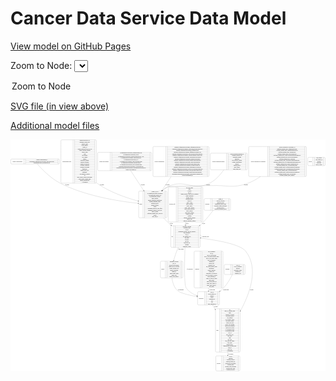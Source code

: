 <link rel='stylesheet' href="assets/style.css">
<link rel='stylesheet' href="https://unpkg.com/leaflet@1.5.1/dist/leaflet.css" integrity="sha512-xwE/Az9zrjBIphAcBb3F6JVqxf46+CDLwfLMHloNu6KEQCAWi6HcDUbeOfBIptF7tcCzusKFjFw2yuvEpDL9wQ==" crossorigin="">
<script type="text/javascript" src="https://code.jquery.com/jquery-3.2.1.min.js"></script>
<script type="text/javascript"  src="https://unpkg.com/leaflet@1.5.1/dist/leaflet.js"></script>
<script type="text/javascript" src="assets/actions.js"></script>

Cancer Data Service Data Model
==============================

[View model on GitHub Pages](https://cbiit.github.io/cds-model)



Zoom to Node: <select id="node_select">
  <option value="">Zoom to Node</option>
</select>
<div id="model"></div>

<p>
<a href="./model-desc/cds-model.svg">SVG file (in view above)</a>
<p>
<a href="./model-desc">Additional model files</a>
<div id='graph' style='display:off;'>
<svg width="4345pt" height="3196pt"
 viewBox="0.00 0.00 4344.50 3196.00" xmlns="http://www.w3.org/2000/svg" xmlns:xlink="http://www.w3.org/1999/xlink">
<g id="graph0" class="graph" transform="scale(1 1) rotate(0) translate(4 3192)">
<title>Perl</title>
<polygon fill="#ffffff" stroke="transparent" points="-4,4 -4,-3192 4340.5,-3192 4340.5,4 -4,4"/>
<!-- NonDICOMPETimages -->
<g id="node1" class="node">
<title>NonDICOMPETimages</title>
<path fill="none" stroke="#000000" d="M12,-2854C12,-2854 661,-2854 661,-2854 667,-2854 673,-2860 673,-2866 673,-2866 673,-2911 673,-2911 673,-2917 667,-2923 661,-2923 661,-2923 12,-2923 12,-2923 6,-2923 0,-2917 0,-2911 0,-2911 0,-2866 0,-2866 0,-2860 6,-2854 12,-2854"/>
<text text-anchor="middle" x="91" y="-2884.8" font-family="Times,serif" font-size="14.00" fill="#000000">NonDICOMPETimages</text>
<polyline fill="none" stroke="#000000" points="182,-2854 182,-2923 "/>
<text text-anchor="middle" x="192.5" y="-2884.8" font-family="Times,serif" font-size="14.00" fill="#000000"> </text>
<polyline fill="none" stroke="#000000" points="203,-2854 203,-2923 "/>
<text text-anchor="middle" x="427.5" y="-2907.8" font-family="Times,serif" font-size="14.00" fill="#000000">NonDICOMPETimages_id</text>
<polyline fill="none" stroke="#000000" points="203,-2900 652,-2900 "/>
<text text-anchor="middle" x="427.5" y="-2884.8" font-family="Times,serif" font-size="14.00" fill="#000000">PETImagingAcquisitionProtocolElement_gantryDetectorTilt</text>
<polyline fill="none" stroke="#000000" points="203,-2877 652,-2877 "/>
<text text-anchor="middle" x="427.5" y="-2861.8" font-family="Times,serif" font-size="14.00" fill="#000000">Radiopharmaceutical_radionuclideCode</text>
<polyline fill="none" stroke="#000000" points="652,-2854 652,-2923 "/>
<text text-anchor="middle" x="662.5" y="-2884.8" font-family="Times,serif" font-size="14.00" fill="#000000"> </text>
</g>
<!-- image -->
<g id="node13" class="node">
<title>image</title>
<path fill="none" stroke="#000000" d="M1776,-2112C1776,-2112 2141,-2112 2141,-2112 2147,-2112 2153,-2118 2153,-2124 2153,-2124 2153,-2468 2153,-2468 2153,-2474 2147,-2480 2141,-2480 2141,-2480 1776,-2480 1776,-2480 1770,-2480 1764,-2474 1764,-2468 1764,-2468 1764,-2124 1764,-2124 1764,-2118 1770,-2112 1776,-2112"/>
<text text-anchor="middle" x="1794" y="-2292.3" font-family="Times,serif" font-size="14.00" fill="#000000">image</text>
<polyline fill="none" stroke="#000000" points="1824,-2112 1824,-2480 "/>
<text text-anchor="middle" x="1834.5" y="-2292.3" font-family="Times,serif" font-size="14.00" fill="#000000"> </text>
<polyline fill="none" stroke="#000000" points="1845,-2112 1845,-2480 "/>
<text text-anchor="middle" x="1988.5" y="-2464.8" font-family="Times,serif" font-size="14.00" fill="#000000">citation_or_DOI</text>
<polyline fill="none" stroke="#000000" points="1845,-2457 2132,-2457 "/>
<text text-anchor="middle" x="1988.5" y="-2441.8" font-family="Times,serif" font-size="14.00" fill="#000000">de_identification_method_description</text>
<polyline fill="none" stroke="#000000" points="1845,-2434 2132,-2434 "/>
<text text-anchor="middle" x="1988.5" y="-2418.8" font-family="Times,serif" font-size="14.00" fill="#000000">de_identification_method_type</text>
<polyline fill="none" stroke="#000000" points="1845,-2411 2132,-2411 "/>
<text text-anchor="middle" x="1988.5" y="-2395.8" font-family="Times,serif" font-size="14.00" fill="#000000">de_identification_software</text>
<polyline fill="none" stroke="#000000" points="1845,-2388 2132,-2388 "/>
<text text-anchor="middle" x="1988.5" y="-2372.8" font-family="Times,serif" font-size="14.00" fill="#000000">image_modality</text>
<polyline fill="none" stroke="#000000" points="1845,-2365 2132,-2365 "/>
<text text-anchor="middle" x="1988.5" y="-2349.8" font-family="Times,serif" font-size="14.00" fill="#000000">imaging_equipment_manufacturer</text>
<polyline fill="none" stroke="#000000" points="1845,-2342 2132,-2342 "/>
<text text-anchor="middle" x="1988.5" y="-2326.8" font-family="Times,serif" font-size="14.00" fill="#000000">imaging_equipment_model</text>
<polyline fill="none" stroke="#000000" points="1845,-2319 2132,-2319 "/>
<text text-anchor="middle" x="1988.5" y="-2303.8" font-family="Times,serif" font-size="14.00" fill="#000000">imaging_protocol</text>
<polyline fill="none" stroke="#000000" points="1845,-2296 2132,-2296 "/>
<text text-anchor="middle" x="1988.5" y="-2280.8" font-family="Times,serif" font-size="14.00" fill="#000000">imaging_software</text>
<polyline fill="none" stroke="#000000" points="1845,-2273 2132,-2273 "/>
<text text-anchor="middle" x="1988.5" y="-2257.8" font-family="Times,serif" font-size="14.00" fill="#000000">license</text>
<polyline fill="none" stroke="#000000" points="1845,-2250 2132,-2250 "/>
<text text-anchor="middle" x="1988.5" y="-2234.8" font-family="Times,serif" font-size="14.00" fill="#000000">longitudinal_temporal_event_offset</text>
<polyline fill="none" stroke="#000000" points="1845,-2227 2132,-2227 "/>
<text text-anchor="middle" x="1988.5" y="-2211.8" font-family="Times,serif" font-size="14.00" fill="#000000">longitudinal_temporal_event_type</text>
<polyline fill="none" stroke="#000000" points="1845,-2204 2132,-2204 "/>
<text text-anchor="middle" x="1988.5" y="-2188.8" font-family="Times,serif" font-size="14.00" fill="#000000">organ_or_tissue</text>
<polyline fill="none" stroke="#000000" points="1845,-2181 2132,-2181 "/>
<text text-anchor="middle" x="1988.5" y="-2165.8" font-family="Times,serif" font-size="14.00" fill="#000000">performed_imaging_study_typeCode</text>
<polyline fill="none" stroke="#000000" points="1845,-2158 2132,-2158 "/>
<text text-anchor="middle" x="1988.5" y="-2142.8" font-family="Times,serif" font-size="14.00" fill="#000000">species</text>
<polyline fill="none" stroke="#000000" points="1845,-2135 2132,-2135 "/>
<text text-anchor="middle" x="1988.5" y="-2119.8" font-family="Times,serif" font-size="14.00" fill="#000000">study_link_id</text>
<polyline fill="none" stroke="#000000" points="2132,-2112 2132,-2480 "/>
<text text-anchor="middle" x="2142.5" y="-2292.3" font-family="Times,serif" font-size="14.00" fill="#000000"> </text>
</g>
<!-- NonDICOMPETimages&#45;&gt;image -->
<g id="edge5" class="edge">
<title>NonDICOMPETimages&#45;&gt;image</title>
<path fill="none" stroke="#000000" d="M365.8104,-2853.6557C420.8724,-2790.5752 546.4476,-2657.6409 681.5,-2589 1032.476,-2410.615 1492.6143,-2339.5078 1753.8564,-2312.1597"/>
<polygon fill="#000000" stroke="#000000" points="1754.2484,-2315.6379 1763.8346,-2311.1263 1753.5273,-2308.6752 1754.2484,-2315.6379"/>
<text text-anchor="middle" x="778" y="-2559.8" font-family="Times,serif" font-size="14.00" fill="#000000">of_image</text>
</g>
<!-- MultiplexMicroscopy -->
<g id="node2" class="node">
<title>MultiplexMicroscopy</title>
<path fill="none" stroke="#000000" d="M703,-2589.5C703,-2589.5 1168,-2589.5 1168,-2589.5 1174,-2589.5 1180,-2595.5 1180,-2601.5 1180,-2601.5 1180,-3175.5 1180,-3175.5 1180,-3181.5 1174,-3187.5 1168,-3187.5 1168,-3187.5 703,-3187.5 703,-3187.5 697,-3187.5 691,-3181.5 691,-3175.5 691,-3175.5 691,-2601.5 691,-2601.5 691,-2595.5 697,-2589.5 703,-2589.5"/>
<text text-anchor="middle" x="775" y="-2884.8" font-family="Times,serif" font-size="14.00" fill="#000000">MultiplexMicroscopy</text>
<polyline fill="none" stroke="#000000" points="859,-2589.5 859,-3187.5 "/>
<text text-anchor="middle" x="869.5" y="-2884.8" font-family="Times,serif" font-size="14.00" fill="#000000"> </text>
<polyline fill="none" stroke="#000000" points="880,-2589.5 880,-3187.5 "/>
<text text-anchor="middle" x="1019.5" y="-3172.3" font-family="Times,serif" font-size="14.00" fill="#000000">MultiplexMicroscopy_id</text>
<polyline fill="none" stroke="#000000" points="880,-3164.5 1159,-3164.5 "/>
<text text-anchor="middle" x="1019.5" y="-3149.3" font-family="Times,serif" font-size="14.00" fill="#000000">acquisition_method_type</text>
<polyline fill="none" stroke="#000000" points="880,-3141.5 1159,-3141.5 "/>
<text text-anchor="middle" x="1019.5" y="-3126.3" font-family="Times,serif" font-size="14.00" fill="#000000">antibody_name</text>
<polyline fill="none" stroke="#000000" points="880,-3118.5 1159,-3118.5 "/>
<text text-anchor="middle" x="1019.5" y="-3103.3" font-family="Times,serif" font-size="14.00" fill="#000000">catalog_number</text>
<polyline fill="none" stroke="#000000" points="880,-3095.5 1159,-3095.5 "/>
<text text-anchor="middle" x="1019.5" y="-3080.3" font-family="Times,serif" font-size="14.00" fill="#000000">channel_id</text>
<polyline fill="none" stroke="#000000" points="880,-3072.5 1159,-3072.5 "/>
<text text-anchor="middle" x="1019.5" y="-3057.3" font-family="Times,serif" font-size="14.00" fill="#000000">channel_metadata_file_url_in_cds</text>
<polyline fill="none" stroke="#000000" points="880,-3049.5 1159,-3049.5 "/>
<text text-anchor="middle" x="1019.5" y="-3034.3" font-family="Times,serif" font-size="14.00" fill="#000000">channel_metadata_filename</text>
<polyline fill="none" stroke="#000000" points="880,-3026.5 1159,-3026.5 "/>
<text text-anchor="middle" x="1019.5" y="-3011.3" font-family="Times,serif" font-size="14.00" fill="#000000">channel_name</text>
<polyline fill="none" stroke="#000000" points="880,-3003.5 1159,-3003.5 "/>
<text text-anchor="middle" x="1019.5" y="-2988.3" font-family="Times,serif" font-size="14.00" fill="#000000">clone</text>
<polyline fill="none" stroke="#000000" points="880,-2980.5 1159,-2980.5 "/>
<text text-anchor="middle" x="1019.5" y="-2965.3" font-family="Times,serif" font-size="14.00" fill="#000000">concentration</text>
<polyline fill="none" stroke="#000000" points="880,-2957.5 1159,-2957.5 "/>
<text text-anchor="middle" x="1019.5" y="-2942.3" font-family="Times,serif" font-size="14.00" fill="#000000">cycle_number</text>
<polyline fill="none" stroke="#000000" points="880,-2934.5 1159,-2934.5 "/>
<text text-anchor="middle" x="1019.5" y="-2919.3" font-family="Times,serif" font-size="14.00" fill="#000000">dilution</text>
<polyline fill="none" stroke="#000000" points="880,-2911.5 1159,-2911.5 "/>
<text text-anchor="middle" x="1019.5" y="-2896.3" font-family="Times,serif" font-size="14.00" fill="#000000">embedding_medium</text>
<polyline fill="none" stroke="#000000" points="880,-2888.5 1159,-2888.5 "/>
<text text-anchor="middle" x="1019.5" y="-2873.3" font-family="Times,serif" font-size="14.00" fill="#000000">emission_bandwidth</text>
<polyline fill="none" stroke="#000000" points="880,-2865.5 1159,-2865.5 "/>
<text text-anchor="middle" x="1019.5" y="-2850.3" font-family="Times,serif" font-size="14.00" fill="#000000">emission_wavelength</text>
<polyline fill="none" stroke="#000000" points="880,-2842.5 1159,-2842.5 "/>
<text text-anchor="middle" x="1019.5" y="-2827.3" font-family="Times,serif" font-size="14.00" fill="#000000">excitation_bandwidth</text>
<polyline fill="none" stroke="#000000" points="880,-2819.5 1159,-2819.5 "/>
<text text-anchor="middle" x="1019.5" y="-2804.3" font-family="Times,serif" font-size="14.00" fill="#000000">excitation_wavelength</text>
<polyline fill="none" stroke="#000000" points="880,-2796.5 1159,-2796.5 "/>
<text text-anchor="middle" x="1019.5" y="-2781.3" font-family="Times,serif" font-size="14.00" fill="#000000">fluorophore</text>
<polyline fill="none" stroke="#000000" points="880,-2773.5 1159,-2773.5 "/>
<text text-anchor="middle" x="1019.5" y="-2758.3" font-family="Times,serif" font-size="14.00" fill="#000000">imaging_assay_type</text>
<polyline fill="none" stroke="#000000" points="880,-2750.5 1159,-2750.5 "/>
<text text-anchor="middle" x="1019.5" y="-2735.3" font-family="Times,serif" font-size="14.00" fill="#000000">immersion</text>
<polyline fill="none" stroke="#000000" points="880,-2727.5 1159,-2727.5 "/>
<text text-anchor="middle" x="1019.5" y="-2712.3" font-family="Times,serif" font-size="14.00" fill="#000000">lens_numerical_aperture</text>
<polyline fill="none" stroke="#000000" points="880,-2704.5 1159,-2704.5 "/>
<text text-anchor="middle" x="1019.5" y="-2689.3" font-family="Times,serif" font-size="14.00" fill="#000000">lot</text>
<polyline fill="none" stroke="#000000" points="880,-2681.5 1159,-2681.5 "/>
<text text-anchor="middle" x="1019.5" y="-2666.3" font-family="Times,serif" font-size="14.00" fill="#000000">metal_isotope_element_abbreviation</text>
<polyline fill="none" stroke="#000000" points="880,-2658.5 1159,-2658.5 "/>
<text text-anchor="middle" x="1019.5" y="-2643.3" font-family="Times,serif" font-size="14.00" fill="#000000">metal_isotope_element_mass</text>
<polyline fill="none" stroke="#000000" points="880,-2635.5 1159,-2635.5 "/>
<text text-anchor="middle" x="1019.5" y="-2620.3" font-family="Times,serif" font-size="14.00" fill="#000000">nominal_magnification</text>
<polyline fill="none" stroke="#000000" points="880,-2612.5 1159,-2612.5 "/>
<text text-anchor="middle" x="1019.5" y="-2597.3" font-family="Times,serif" font-size="14.00" fill="#000000">+ 19 properties</text>
<polyline fill="none" stroke="#000000" points="1159,-2589.5 1159,-3187.5 "/>
<text text-anchor="middle" x="1169.5" y="-2884.8" font-family="Times,serif" font-size="14.00" fill="#000000"> </text>
</g>
<!-- MultiplexMicroscopy&#45;&gt;image -->
<g id="edge3" class="edge">
<title>MultiplexMicroscopy&#45;&gt;image</title>
<path fill="none" stroke="#000000" d="M1180.2061,-2595.013C1182.9584,-2592.9727 1185.7232,-2590.9677 1188.5,-2589 1360.8492,-2466.8714 1590.6013,-2388.1416 1754.1688,-2343.3824"/>
<polygon fill="#000000" stroke="#000000" points="1755.1317,-2346.7478 1763.864,-2340.748 1753.2961,-2339.9927 1755.1317,-2346.7478"/>
<text text-anchor="middle" x="1258" y="-2559.8" font-family="Times,serif" font-size="14.00" fill="#000000">of_image</text>
</g>
<!-- genomic_info -->
<g id="node3" class="node">
<title>genomic_info</title>
<path fill="none" stroke="#000000" d="M2183,-2054.5C2183,-2054.5 2636,-2054.5 2636,-2054.5 2642,-2054.5 2648,-2060.5 2648,-2066.5 2648,-2066.5 2648,-2525.5 2648,-2525.5 2648,-2531.5 2642,-2537.5 2636,-2537.5 2636,-2537.5 2183,-2537.5 2183,-2537.5 2177,-2537.5 2171,-2531.5 2171,-2525.5 2171,-2525.5 2171,-2066.5 2171,-2066.5 2171,-2060.5 2177,-2054.5 2183,-2054.5"/>
<text text-anchor="middle" x="2227" y="-2292.3" font-family="Times,serif" font-size="14.00" fill="#000000">genomic_info</text>
<polyline fill="none" stroke="#000000" points="2283,-2054.5 2283,-2537.5 "/>
<text text-anchor="middle" x="2293.5" y="-2292.3" font-family="Times,serif" font-size="14.00" fill="#000000"> </text>
<polyline fill="none" stroke="#000000" points="2304,-2054.5 2304,-2537.5 "/>
<text text-anchor="middle" x="2465.5" y="-2522.3" font-family="Times,serif" font-size="14.00" fill="#000000">avg_read_length</text>
<polyline fill="none" stroke="#000000" points="2304,-2514.5 2627,-2514.5 "/>
<text text-anchor="middle" x="2465.5" y="-2499.3" font-family="Times,serif" font-size="14.00" fill="#000000">bases</text>
<polyline fill="none" stroke="#000000" points="2304,-2491.5 2627,-2491.5 "/>
<text text-anchor="middle" x="2465.5" y="-2476.3" font-family="Times,serif" font-size="14.00" fill="#000000">coverage</text>
<polyline fill="none" stroke="#000000" points="2304,-2468.5 2627,-2468.5 "/>
<text text-anchor="middle" x="2465.5" y="-2453.3" font-family="Times,serif" font-size="14.00" fill="#000000">crdc_id</text>
<polyline fill="none" stroke="#000000" points="2304,-2445.5 2627,-2445.5 "/>
<text text-anchor="middle" x="2465.5" y="-2430.3" font-family="Times,serif" font-size="14.00" fill="#000000">custom_assembly_fasta_file_for_alignment</text>
<polyline fill="none" stroke="#000000" points="2304,-2422.5 2627,-2422.5 "/>
<text text-anchor="middle" x="2465.5" y="-2407.3" font-family="Times,serif" font-size="14.00" fill="#000000">design_description</text>
<polyline fill="none" stroke="#000000" points="2304,-2399.5 2627,-2399.5 "/>
<text text-anchor="middle" x="2465.5" y="-2384.3" font-family="Times,serif" font-size="14.00" fill="#000000">genomic_info_id</text>
<polyline fill="none" stroke="#000000" points="2304,-2376.5 2627,-2376.5 "/>
<text text-anchor="middle" x="2465.5" y="-2361.3" font-family="Times,serif" font-size="14.00" fill="#000000">instrument_model</text>
<polyline fill="none" stroke="#000000" points="2304,-2353.5 2627,-2353.5 "/>
<text text-anchor="middle" x="2465.5" y="-2338.3" font-family="Times,serif" font-size="14.00" fill="#000000">library_id</text>
<polyline fill="none" stroke="#000000" points="2304,-2330.5 2627,-2330.5 "/>
<text text-anchor="middle" x="2465.5" y="-2315.3" font-family="Times,serif" font-size="14.00" fill="#000000">library_layout</text>
<polyline fill="none" stroke="#000000" points="2304,-2307.5 2627,-2307.5 "/>
<text text-anchor="middle" x="2465.5" y="-2292.3" font-family="Times,serif" font-size="14.00" fill="#000000">library_selection</text>
<polyline fill="none" stroke="#000000" points="2304,-2284.5 2627,-2284.5 "/>
<text text-anchor="middle" x="2465.5" y="-2269.3" font-family="Times,serif" font-size="14.00" fill="#000000">library_source</text>
<polyline fill="none" stroke="#000000" points="2304,-2261.5 2627,-2261.5 "/>
<text text-anchor="middle" x="2465.5" y="-2246.3" font-family="Times,serif" font-size="14.00" fill="#000000">library_source_material</text>
<polyline fill="none" stroke="#000000" points="2304,-2238.5 2627,-2238.5 "/>
<text text-anchor="middle" x="2465.5" y="-2223.3" font-family="Times,serif" font-size="14.00" fill="#000000">library_source_molecule</text>
<polyline fill="none" stroke="#000000" points="2304,-2215.5 2627,-2215.5 "/>
<text text-anchor="middle" x="2465.5" y="-2200.3" font-family="Times,serif" font-size="14.00" fill="#000000">library_strategy</text>
<polyline fill="none" stroke="#000000" points="2304,-2192.5 2627,-2192.5 "/>
<text text-anchor="middle" x="2465.5" y="-2177.3" font-family="Times,serif" font-size="14.00" fill="#000000">methylation_platform</text>
<polyline fill="none" stroke="#000000" points="2304,-2169.5 2627,-2169.5 "/>
<text text-anchor="middle" x="2465.5" y="-2154.3" font-family="Times,serif" font-size="14.00" fill="#000000">number_of_reads</text>
<polyline fill="none" stroke="#000000" points="2304,-2146.5 2627,-2146.5 "/>
<text text-anchor="middle" x="2465.5" y="-2131.3" font-family="Times,serif" font-size="14.00" fill="#000000">platform</text>
<polyline fill="none" stroke="#000000" points="2304,-2123.5 2627,-2123.5 "/>
<text text-anchor="middle" x="2465.5" y="-2108.3" font-family="Times,serif" font-size="14.00" fill="#000000">reference_genome_assembly</text>
<polyline fill="none" stroke="#000000" points="2304,-2100.5 2627,-2100.5 "/>
<text text-anchor="middle" x="2465.5" y="-2085.3" font-family="Times,serif" font-size="14.00" fill="#000000">reporter_label</text>
<polyline fill="none" stroke="#000000" points="2304,-2077.5 2627,-2077.5 "/>
<text text-anchor="middle" x="2465.5" y="-2062.3" font-family="Times,serif" font-size="14.00" fill="#000000">sequence_alignment_software</text>
<polyline fill="none" stroke="#000000" points="2627,-2054.5 2627,-2537.5 "/>
<text text-anchor="middle" x="2637.5" y="-2292.3" font-family="Times,serif" font-size="14.00" fill="#000000"> </text>
</g>
<!-- file -->
<g id="node5" class="node">
<title>file</title>
<path fill="none" stroke="#000000" d="M2219.5,-1703.5C2219.5,-1703.5 2599.5,-1703.5 2599.5,-1703.5 2605.5,-1703.5 2611.5,-1709.5 2611.5,-1715.5 2611.5,-1715.5 2611.5,-1990.5 2611.5,-1990.5 2611.5,-1996.5 2605.5,-2002.5 2599.5,-2002.5 2599.5,-2002.5 2219.5,-2002.5 2219.5,-2002.5 2213.5,-2002.5 2207.5,-1996.5 2207.5,-1990.5 2207.5,-1990.5 2207.5,-1715.5 2207.5,-1715.5 2207.5,-1709.5 2213.5,-1703.5 2219.5,-1703.5"/>
<text text-anchor="middle" x="2227" y="-1849.3" font-family="Times,serif" font-size="14.00" fill="#000000">file</text>
<polyline fill="none" stroke="#000000" points="2246.5,-1703.5 2246.5,-2002.5 "/>
<text text-anchor="middle" x="2257" y="-1849.3" font-family="Times,serif" font-size="14.00" fill="#000000"> </text>
<polyline fill="none" stroke="#000000" points="2267.5,-1703.5 2267.5,-2002.5 "/>
<text text-anchor="middle" x="2429" y="-1987.3" font-family="Times,serif" font-size="14.00" fill="#000000">checksum_algorithm</text>
<polyline fill="none" stroke="#000000" points="2267.5,-1979.5 2590.5,-1979.5 "/>
<text text-anchor="middle" x="2429" y="-1964.3" font-family="Times,serif" font-size="14.00" fill="#000000">checksum_value</text>
<polyline fill="none" stroke="#000000" points="2267.5,-1956.5 2590.5,-1956.5 "/>
<text text-anchor="middle" x="2429" y="-1941.3" font-family="Times,serif" font-size="14.00" fill="#000000">crdc_id</text>
<polyline fill="none" stroke="#000000" points="2267.5,-1933.5 2590.5,-1933.5 "/>
<text text-anchor="middle" x="2429" y="-1918.3" font-family="Times,serif" font-size="14.00" fill="#000000">experimental_strategy_and_data_subtypes</text>
<polyline fill="none" stroke="#000000" points="2267.5,-1910.5 2590.5,-1910.5 "/>
<text text-anchor="middle" x="2429" y="-1895.3" font-family="Times,serif" font-size="14.00" fill="#000000">file_description</text>
<polyline fill="none" stroke="#000000" points="2267.5,-1887.5 2590.5,-1887.5 "/>
<text text-anchor="middle" x="2429" y="-1872.3" font-family="Times,serif" font-size="14.00" fill="#000000">file_id</text>
<polyline fill="none" stroke="#000000" points="2267.5,-1864.5 2590.5,-1864.5 "/>
<text text-anchor="middle" x="2429" y="-1849.3" font-family="Times,serif" font-size="14.00" fill="#000000">file_mapping_level</text>
<polyline fill="none" stroke="#000000" points="2267.5,-1841.5 2590.5,-1841.5 "/>
<text text-anchor="middle" x="2429" y="-1826.3" font-family="Times,serif" font-size="14.00" fill="#000000">file_name</text>
<polyline fill="none" stroke="#000000" points="2267.5,-1818.5 2590.5,-1818.5 "/>
<text text-anchor="middle" x="2429" y="-1803.3" font-family="Times,serif" font-size="14.00" fill="#000000">file_size</text>
<polyline fill="none" stroke="#000000" points="2267.5,-1795.5 2590.5,-1795.5 "/>
<text text-anchor="middle" x="2429" y="-1780.3" font-family="Times,serif" font-size="14.00" fill="#000000">file_type</text>
<polyline fill="none" stroke="#000000" points="2267.5,-1772.5 2590.5,-1772.5 "/>
<text text-anchor="middle" x="2429" y="-1757.3" font-family="Times,serif" font-size="14.00" fill="#000000">file_url_in_cds</text>
<polyline fill="none" stroke="#000000" points="2267.5,-1749.5 2590.5,-1749.5 "/>
<text text-anchor="middle" x="2429" y="-1734.3" font-family="Times,serif" font-size="14.00" fill="#000000">md5sum</text>
<polyline fill="none" stroke="#000000" points="2267.5,-1726.5 2590.5,-1726.5 "/>
<text text-anchor="middle" x="2429" y="-1711.3" font-family="Times,serif" font-size="14.00" fill="#000000">submission_version</text>
<polyline fill="none" stroke="#000000" points="2590.5,-1703.5 2590.5,-2002.5 "/>
<text text-anchor="middle" x="2601" y="-1849.3" font-family="Times,serif" font-size="14.00" fill="#000000"> </text>
</g>
<!-- genomic_info&#45;&gt;file -->
<g id="edge10" class="edge">
<title>genomic_info&#45;&gt;file</title>
<path fill="none" stroke="#000000" d="M2409.5,-2054.4079C2409.5,-2040.3712 2409.5,-2026.4431 2409.5,-2012.8514"/>
<polygon fill="#000000" stroke="#000000" points="2413.0001,-2012.5272 2409.5,-2002.5272 2406.0001,-2012.5272 2413.0001,-2012.5272"/>
<text text-anchor="middle" x="2431.5" y="-2024.8" font-family="Times,serif" font-size="14.00" fill="#000000">of_file</text>
</g>
<!-- diagnosis -->
<g id="node4" class="node">
<title>diagnosis</title>
<path fill="none" stroke="#000000" d="M2540.5,-1145.5C2540.5,-1145.5 2914.5,-1145.5 2914.5,-1145.5 2920.5,-1145.5 2926.5,-1151.5 2926.5,-1157.5 2926.5,-1157.5 2926.5,-1639.5 2926.5,-1639.5 2926.5,-1645.5 2920.5,-1651.5 2914.5,-1651.5 2914.5,-1651.5 2540.5,-1651.5 2540.5,-1651.5 2534.5,-1651.5 2528.5,-1645.5 2528.5,-1639.5 2528.5,-1639.5 2528.5,-1157.5 2528.5,-1157.5 2528.5,-1151.5 2534.5,-1145.5 2540.5,-1145.5"/>
<text text-anchor="middle" x="2570.5" y="-1394.8" font-family="Times,serif" font-size="14.00" fill="#000000">diagnosis</text>
<polyline fill="none" stroke="#000000" points="2612.5,-1145.5 2612.5,-1651.5 "/>
<text text-anchor="middle" x="2623" y="-1394.8" font-family="Times,serif" font-size="14.00" fill="#000000"> </text>
<polyline fill="none" stroke="#000000" points="2633.5,-1145.5 2633.5,-1651.5 "/>
<text text-anchor="middle" x="2769.5" y="-1636.3" font-family="Times,serif" font-size="14.00" fill="#000000">age_at_diagnosis</text>
<polyline fill="none" stroke="#000000" points="2633.5,-1628.5 2905.5,-1628.5 "/>
<text text-anchor="middle" x="2769.5" y="-1613.3" font-family="Times,serif" font-size="14.00" fill="#000000">crdc_id</text>
<polyline fill="none" stroke="#000000" points="2633.5,-1605.5 2905.5,-1605.5 "/>
<text text-anchor="middle" x="2769.5" y="-1590.3" font-family="Times,serif" font-size="14.00" fill="#000000">days_to_last_followup</text>
<polyline fill="none" stroke="#000000" points="2633.5,-1582.5 2905.5,-1582.5 "/>
<text text-anchor="middle" x="2769.5" y="-1567.3" font-family="Times,serif" font-size="14.00" fill="#000000">days_to_last_known_disease_status</text>
<polyline fill="none" stroke="#000000" points="2633.5,-1559.5 2905.5,-1559.5 "/>
<text text-anchor="middle" x="2769.5" y="-1544.3" font-family="Times,serif" font-size="14.00" fill="#000000">days_to_last_known_status</text>
<polyline fill="none" stroke="#000000" points="2633.5,-1536.5 2905.5,-1536.5 "/>
<text text-anchor="middle" x="2769.5" y="-1521.3" font-family="Times,serif" font-size="14.00" fill="#000000">days_to_recurrence</text>
<polyline fill="none" stroke="#000000" points="2633.5,-1513.5 2905.5,-1513.5 "/>
<text text-anchor="middle" x="2769.5" y="-1498.3" font-family="Times,serif" font-size="14.00" fill="#000000">diagnosis_id</text>
<polyline fill="none" stroke="#000000" points="2633.5,-1490.5 2905.5,-1490.5 "/>
<text text-anchor="middle" x="2769.5" y="-1475.3" font-family="Times,serif" font-size="14.00" fill="#000000">disease_type</text>
<polyline fill="none" stroke="#000000" points="2633.5,-1467.5 2905.5,-1467.5 "/>
<text text-anchor="middle" x="2769.5" y="-1452.3" font-family="Times,serif" font-size="14.00" fill="#000000">incidence_type</text>
<polyline fill="none" stroke="#000000" points="2633.5,-1444.5 2905.5,-1444.5 "/>
<text text-anchor="middle" x="2769.5" y="-1429.3" font-family="Times,serif" font-size="14.00" fill="#000000">last_known_disease_status</text>
<polyline fill="none" stroke="#000000" points="2633.5,-1421.5 2905.5,-1421.5 "/>
<text text-anchor="middle" x="2769.5" y="-1406.3" font-family="Times,serif" font-size="14.00" fill="#000000">morphology</text>
<polyline fill="none" stroke="#000000" points="2633.5,-1398.5 2905.5,-1398.5 "/>
<text text-anchor="middle" x="2769.5" y="-1383.3" font-family="Times,serif" font-size="14.00" fill="#000000">primary_diagnosis</text>
<polyline fill="none" stroke="#000000" points="2633.5,-1375.5 2905.5,-1375.5 "/>
<text text-anchor="middle" x="2769.5" y="-1360.3" font-family="Times,serif" font-size="14.00" fill="#000000">primary_site</text>
<polyline fill="none" stroke="#000000" points="2633.5,-1352.5 2905.5,-1352.5 "/>
<text text-anchor="middle" x="2769.5" y="-1337.3" font-family="Times,serif" font-size="14.00" fill="#000000">progression_or_recurrence</text>
<polyline fill="none" stroke="#000000" points="2633.5,-1329.5 2905.5,-1329.5 "/>
<text text-anchor="middle" x="2769.5" y="-1314.3" font-family="Times,serif" font-size="14.00" fill="#000000">site_of_resection_or_biopsy</text>
<polyline fill="none" stroke="#000000" points="2633.5,-1306.5 2905.5,-1306.5 "/>
<text text-anchor="middle" x="2769.5" y="-1291.3" font-family="Times,serif" font-size="14.00" fill="#000000">study_diagnosis_id</text>
<polyline fill="none" stroke="#000000" points="2633.5,-1283.5 2905.5,-1283.5 "/>
<text text-anchor="middle" x="2769.5" y="-1268.3" font-family="Times,serif" font-size="14.00" fill="#000000">tissue_or_organ_of_origin</text>
<polyline fill="none" stroke="#000000" points="2633.5,-1260.5 2905.5,-1260.5 "/>
<text text-anchor="middle" x="2769.5" y="-1245.3" font-family="Times,serif" font-size="14.00" fill="#000000">tumor_grade</text>
<polyline fill="none" stroke="#000000" points="2633.5,-1237.5 2905.5,-1237.5 "/>
<text text-anchor="middle" x="2769.5" y="-1222.3" font-family="Times,serif" font-size="14.00" fill="#000000">tumor_stage_clinical_m</text>
<polyline fill="none" stroke="#000000" points="2633.5,-1214.5 2905.5,-1214.5 "/>
<text text-anchor="middle" x="2769.5" y="-1199.3" font-family="Times,serif" font-size="14.00" fill="#000000">tumor_stage_clinical_n</text>
<polyline fill="none" stroke="#000000" points="2633.5,-1191.5 2905.5,-1191.5 "/>
<text text-anchor="middle" x="2769.5" y="-1176.3" font-family="Times,serif" font-size="14.00" fill="#000000">tumor_stage_clinical_t</text>
<polyline fill="none" stroke="#000000" points="2633.5,-1168.5 2905.5,-1168.5 "/>
<text text-anchor="middle" x="2769.5" y="-1153.3" font-family="Times,serif" font-size="14.00" fill="#000000">vital_status</text>
<polyline fill="none" stroke="#000000" points="2905.5,-1145.5 2905.5,-1651.5 "/>
<text text-anchor="middle" x="2916" y="-1394.8" font-family="Times,serif" font-size="14.00" fill="#000000"> </text>
</g>
<!-- participant -->
<g id="node7" class="node">
<title>participant</title>
<path fill="none" stroke="#000000" d="M2588.5,-909.5C2588.5,-909.5 2866.5,-909.5 2866.5,-909.5 2872.5,-909.5 2878.5,-915.5 2878.5,-921.5 2878.5,-921.5 2878.5,-1081.5 2878.5,-1081.5 2878.5,-1087.5 2872.5,-1093.5 2866.5,-1093.5 2866.5,-1093.5 2588.5,-1093.5 2588.5,-1093.5 2582.5,-1093.5 2576.5,-1087.5 2576.5,-1081.5 2576.5,-1081.5 2576.5,-921.5 2576.5,-921.5 2576.5,-915.5 2582.5,-909.5 2588.5,-909.5"/>
<text text-anchor="middle" x="2624.5" y="-997.8" font-family="Times,serif" font-size="14.00" fill="#000000">participant</text>
<polyline fill="none" stroke="#000000" points="2672.5,-909.5 2672.5,-1093.5 "/>
<text text-anchor="middle" x="2683" y="-997.8" font-family="Times,serif" font-size="14.00" fill="#000000"> </text>
<polyline fill="none" stroke="#000000" points="2693.5,-909.5 2693.5,-1093.5 "/>
<text text-anchor="middle" x="2775.5" y="-1078.3" font-family="Times,serif" font-size="14.00" fill="#000000">crdc_id</text>
<polyline fill="none" stroke="#000000" points="2693.5,-1070.5 2857.5,-1070.5 "/>
<text text-anchor="middle" x="2775.5" y="-1055.3" font-family="Times,serif" font-size="14.00" fill="#000000">dbGaP_subject_id</text>
<polyline fill="none" stroke="#000000" points="2693.5,-1047.5 2857.5,-1047.5 "/>
<text text-anchor="middle" x="2775.5" y="-1032.3" font-family="Times,serif" font-size="14.00" fill="#000000">ethnicity</text>
<polyline fill="none" stroke="#000000" points="2693.5,-1024.5 2857.5,-1024.5 "/>
<text text-anchor="middle" x="2775.5" y="-1009.3" font-family="Times,serif" font-size="14.00" fill="#000000">gender</text>
<polyline fill="none" stroke="#000000" points="2693.5,-1001.5 2857.5,-1001.5 "/>
<text text-anchor="middle" x="2775.5" y="-986.3" font-family="Times,serif" font-size="14.00" fill="#000000">participant_id</text>
<polyline fill="none" stroke="#000000" points="2693.5,-978.5 2857.5,-978.5 "/>
<text text-anchor="middle" x="2775.5" y="-963.3" font-family="Times,serif" font-size="14.00" fill="#000000">race</text>
<polyline fill="none" stroke="#000000" points="2693.5,-955.5 2857.5,-955.5 "/>
<text text-anchor="middle" x="2775.5" y="-940.3" font-family="Times,serif" font-size="14.00" fill="#000000">sex</text>
<polyline fill="none" stroke="#000000" points="2693.5,-932.5 2857.5,-932.5 "/>
<text text-anchor="middle" x="2775.5" y="-917.3" font-family="Times,serif" font-size="14.00" fill="#000000">study_participant_id</text>
<polyline fill="none" stroke="#000000" points="2857.5,-909.5 2857.5,-1093.5 "/>
<text text-anchor="middle" x="2868" y="-997.8" font-family="Times,serif" font-size="14.00" fill="#000000"> </text>
</g>
<!-- diagnosis&#45;&gt;participant -->
<g id="edge15" class="edge">
<title>diagnosis&#45;&gt;participant</title>
<path fill="none" stroke="#000000" d="M2727.5,-1145.3874C2727.5,-1131.0731 2727.5,-1117.1697 2727.5,-1104.0079"/>
<polygon fill="#000000" stroke="#000000" points="2731.0001,-1103.6176 2727.5,-1093.6177 2724.0001,-1103.6177 2731.0001,-1103.6176"/>
<text text-anchor="middle" x="2778" y="-1115.8" font-family="Times,serif" font-size="14.00" fill="#000000">of_participant</text>
</g>
<!-- file&#45;&gt;file -->
<g id="edge8" class="edge">
<title>file&#45;&gt;file</title>
<path fill="none" stroke="#000000" d="M2611.6809,-1874.8677C2622.8527,-1869.55 2629.5,-1862.2607 2629.5,-1853 2629.5,-1846.4885 2626.2137,-1840.9518 2620.3789,-1836.3897"/>
<polygon fill="#000000" stroke="#000000" points="2622.0495,-1833.3098 2611.6809,-1831.1323 2618.4285,-1839.3005 2622.0495,-1833.3098"/>
<text text-anchor="middle" x="2687" y="-1849.3" font-family="Times,serif" font-size="14.00" fill="#000000">associated_with</text>
</g>
<!-- file&#45;&gt;participant -->
<g id="edge16" class="edge">
<title>file&#45;&gt;participant</title>
<path fill="none" stroke="#000000" d="M2403.0235,-1703.3331C2395.9087,-1509.3756 2389.0512,-1190.5052 2418.5,-1145 2452.2135,-1092.9048 2510.1883,-1059.408 2566.8779,-1038.015"/>
<polygon fill="#000000" stroke="#000000" points="2568.1428,-1041.2791 2576.3293,-1034.5535 2565.7355,-1034.7061 2568.1428,-1041.2791"/>
<text text-anchor="middle" x="2469" y="-1394.8" font-family="Times,serif" font-size="14.00" fill="#000000">of_participant</text>
</g>
<!-- sample -->
<g id="node12" class="node">
<title>sample</title>
<path fill="none" stroke="#000000" d="M2075.5,-1283.5C2075.5,-1283.5 2361.5,-1283.5 2361.5,-1283.5 2367.5,-1283.5 2373.5,-1289.5 2373.5,-1295.5 2373.5,-1295.5 2373.5,-1501.5 2373.5,-1501.5 2373.5,-1507.5 2367.5,-1513.5 2361.5,-1513.5 2361.5,-1513.5 2075.5,-1513.5 2075.5,-1513.5 2069.5,-1513.5 2063.5,-1507.5 2063.5,-1501.5 2063.5,-1501.5 2063.5,-1295.5 2063.5,-1295.5 2063.5,-1289.5 2069.5,-1283.5 2075.5,-1283.5"/>
<text text-anchor="middle" x="2097.5" y="-1394.8" font-family="Times,serif" font-size="14.00" fill="#000000">sample</text>
<polyline fill="none" stroke="#000000" points="2131.5,-1283.5 2131.5,-1513.5 "/>
<text text-anchor="middle" x="2142" y="-1394.8" font-family="Times,serif" font-size="14.00" fill="#000000"> </text>
<polyline fill="none" stroke="#000000" points="2152.5,-1283.5 2152.5,-1513.5 "/>
<text text-anchor="middle" x="2252.5" y="-1498.3" font-family="Times,serif" font-size="14.00" fill="#000000">biosample_accession</text>
<polyline fill="none" stroke="#000000" points="2152.5,-1490.5 2352.5,-1490.5 "/>
<text text-anchor="middle" x="2252.5" y="-1475.3" font-family="Times,serif" font-size="14.00" fill="#000000">crdc_id</text>
<polyline fill="none" stroke="#000000" points="2152.5,-1467.5 2352.5,-1467.5 "/>
<text text-anchor="middle" x="2252.5" y="-1452.3" font-family="Times,serif" font-size="14.00" fill="#000000">derived_from_specimen</text>
<polyline fill="none" stroke="#000000" points="2152.5,-1444.5 2352.5,-1444.5 "/>
<text text-anchor="middle" x="2252.5" y="-1429.3" font-family="Times,serif" font-size="14.00" fill="#000000">sample_age_at_collection</text>
<polyline fill="none" stroke="#000000" points="2152.5,-1421.5 2352.5,-1421.5 "/>
<text text-anchor="middle" x="2252.5" y="-1406.3" font-family="Times,serif" font-size="14.00" fill="#000000">sample_anatomic_site</text>
<polyline fill="none" stroke="#000000" points="2152.5,-1398.5 2352.5,-1398.5 "/>
<text text-anchor="middle" x="2252.5" y="-1383.3" font-family="Times,serif" font-size="14.00" fill="#000000">sample_description</text>
<polyline fill="none" stroke="#000000" points="2152.5,-1375.5 2352.5,-1375.5 "/>
<text text-anchor="middle" x="2252.5" y="-1360.3" font-family="Times,serif" font-size="14.00" fill="#000000">sample_id</text>
<polyline fill="none" stroke="#000000" points="2152.5,-1352.5 2352.5,-1352.5 "/>
<text text-anchor="middle" x="2252.5" y="-1337.3" font-family="Times,serif" font-size="14.00" fill="#000000">sample_tumor_status</text>
<polyline fill="none" stroke="#000000" points="2152.5,-1329.5 2352.5,-1329.5 "/>
<text text-anchor="middle" x="2252.5" y="-1314.3" font-family="Times,serif" font-size="14.00" fill="#000000">sample_type</text>
<polyline fill="none" stroke="#000000" points="2152.5,-1306.5 2352.5,-1306.5 "/>
<text text-anchor="middle" x="2252.5" y="-1291.3" font-family="Times,serif" font-size="14.00" fill="#000000">sample_type_category</text>
<polyline fill="none" stroke="#000000" points="2352.5,-1283.5 2352.5,-1513.5 "/>
<text text-anchor="middle" x="2363" y="-1394.8" font-family="Times,serif" font-size="14.00" fill="#000000"> </text>
</g>
<!-- file&#45;&gt;sample -->
<g id="edge1" class="edge">
<title>file&#45;&gt;sample</title>
<path fill="none" stroke="#000000" d="M2311.4048,-1703.4965C2308.271,-1697.3194 2305.2874,-1691.14 2302.5,-1685 2279.301,-1633.8984 2260.6998,-1574.7744 2246.9571,-1523.5547"/>
<polygon fill="#000000" stroke="#000000" points="2250.3049,-1522.5244 2244.3606,-1513.7543 2243.5384,-1524.3172 2250.3049,-1522.5244"/>
<text text-anchor="middle" x="2349" y="-1673.8" font-family="Times,serif" font-size="14.00" fill="#000000">from_sample</text>
</g>
<!-- study -->
<g id="node15" class="node">
<title>study</title>
<path fill="none" stroke="#000000" d="M2835.5,-259.5C2835.5,-259.5 3151.5,-259.5 3151.5,-259.5 3157.5,-259.5 3163.5,-265.5 3163.5,-271.5 3163.5,-271.5 3163.5,-845.5 3163.5,-845.5 3163.5,-851.5 3157.5,-857.5 3151.5,-857.5 3151.5,-857.5 2835.5,-857.5 2835.5,-857.5 2829.5,-857.5 2823.5,-851.5 2823.5,-845.5 2823.5,-845.5 2823.5,-271.5 2823.5,-271.5 2823.5,-265.5 2829.5,-259.5 2835.5,-259.5"/>
<text text-anchor="middle" x="2851.5" y="-554.8" font-family="Times,serif" font-size="14.00" fill="#000000">study</text>
<polyline fill="none" stroke="#000000" points="2879.5,-259.5 2879.5,-857.5 "/>
<text text-anchor="middle" x="2890" y="-554.8" font-family="Times,serif" font-size="14.00" fill="#000000"> </text>
<polyline fill="none" stroke="#000000" points="2900.5,-259.5 2900.5,-857.5 "/>
<text text-anchor="middle" x="3021.5" y="-842.3" font-family="Times,serif" font-size="14.00" fill="#000000">acl</text>
<polyline fill="none" stroke="#000000" points="2900.5,-834.5 3142.5,-834.5 "/>
<text text-anchor="middle" x="3021.5" y="-819.3" font-family="Times,serif" font-size="14.00" fill="#000000">adult_or_childhood_study</text>
<polyline fill="none" stroke="#000000" points="2900.5,-811.5 3142.5,-811.5 "/>
<text text-anchor="middle" x="3021.5" y="-796.3" font-family="Times,serif" font-size="14.00" fill="#000000">authz</text>
<polyline fill="none" stroke="#000000" points="2900.5,-788.5 3142.5,-788.5 "/>
<text text-anchor="middle" x="3021.5" y="-773.3" font-family="Times,serif" font-size="14.00" fill="#000000">bioproject_accession</text>
<polyline fill="none" stroke="#000000" points="2900.5,-765.5 3142.5,-765.5 "/>
<text text-anchor="middle" x="3021.5" y="-750.3" font-family="Times,serif" font-size="14.00" fill="#000000">cds_primary_bucket</text>
<polyline fill="none" stroke="#000000" points="2900.5,-742.5 3142.5,-742.5 "/>
<text text-anchor="middle" x="3021.5" y="-727.3" font-family="Times,serif" font-size="14.00" fill="#000000">cds_requestor</text>
<polyline fill="none" stroke="#000000" points="2900.5,-719.5 3142.5,-719.5 "/>
<text text-anchor="middle" x="3021.5" y="-704.3" font-family="Times,serif" font-size="14.00" fill="#000000">cds_secondary_bucket</text>
<polyline fill="none" stroke="#000000" points="2900.5,-696.5 3142.5,-696.5 "/>
<text text-anchor="middle" x="3021.5" y="-681.3" font-family="Times,serif" font-size="14.00" fill="#000000">cds_tertiary_bucket</text>
<polyline fill="none" stroke="#000000" points="2900.5,-673.5 3142.5,-673.5 "/>
<text text-anchor="middle" x="3021.5" y="-658.3" font-family="Times,serif" font-size="14.00" fill="#000000">clinical_trial_arm</text>
<polyline fill="none" stroke="#000000" points="2900.5,-650.5 3142.5,-650.5 "/>
<text text-anchor="middle" x="3021.5" y="-635.3" font-family="Times,serif" font-size="14.00" fill="#000000">clinical_trial_identifier</text>
<polyline fill="none" stroke="#000000" points="2900.5,-627.5 3142.5,-627.5 "/>
<text text-anchor="middle" x="3021.5" y="-612.3" font-family="Times,serif" font-size="14.00" fill="#000000">clinical_trial_repository</text>
<polyline fill="none" stroke="#000000" points="2900.5,-604.5 3142.5,-604.5 "/>
<text text-anchor="middle" x="3021.5" y="-589.3" font-family="Times,serif" font-size="14.00" fill="#000000">clinical_trial_system</text>
<polyline fill="none" stroke="#000000" points="2900.5,-581.5 3142.5,-581.5 "/>
<text text-anchor="middle" x="3021.5" y="-566.3" font-family="Times,serif" font-size="14.00" fill="#000000">co_investigator_email</text>
<polyline fill="none" stroke="#000000" points="2900.5,-558.5 3142.5,-558.5 "/>
<text text-anchor="middle" x="3021.5" y="-543.3" font-family="Times,serif" font-size="14.00" fill="#000000">co_investigator_name</text>
<polyline fill="none" stroke="#000000" points="2900.5,-535.5 3142.5,-535.5 "/>
<text text-anchor="middle" x="3021.5" y="-520.3" font-family="Times,serif" font-size="14.00" fill="#000000">crdc_id</text>
<polyline fill="none" stroke="#000000" points="2900.5,-512.5 3142.5,-512.5 "/>
<text text-anchor="middle" x="3021.5" y="-497.3" font-family="Times,serif" font-size="14.00" fill="#000000">data_access_level</text>
<polyline fill="none" stroke="#000000" points="2900.5,-489.5 3142.5,-489.5 "/>
<text text-anchor="middle" x="3021.5" y="-474.3" font-family="Times,serif" font-size="14.00" fill="#000000">data_types</text>
<polyline fill="none" stroke="#000000" points="2900.5,-466.5 3142.5,-466.5 "/>
<text text-anchor="middle" x="3021.5" y="-451.3" font-family="Times,serif" font-size="14.00" fill="#000000">email</text>
<polyline fill="none" stroke="#000000" points="2900.5,-443.5 3142.5,-443.5 "/>
<text text-anchor="middle" x="3021.5" y="-428.3" font-family="Times,serif" font-size="14.00" fill="#000000">file_types</text>
<polyline fill="none" stroke="#000000" points="2900.5,-420.5 3142.5,-420.5 "/>
<text text-anchor="middle" x="3021.5" y="-405.3" font-family="Times,serif" font-size="14.00" fill="#000000">file_types_and_format</text>
<polyline fill="none" stroke="#000000" points="2900.5,-397.5 3142.5,-397.5 "/>
<text text-anchor="middle" x="3021.5" y="-382.3" font-family="Times,serif" font-size="14.00" fill="#000000">first_name</text>
<polyline fill="none" stroke="#000000" points="2900.5,-374.5 3142.5,-374.5 "/>
<text text-anchor="middle" x="3021.5" y="-359.3" font-family="Times,serif" font-size="14.00" fill="#000000">funding_agency</text>
<polyline fill="none" stroke="#000000" points="2900.5,-351.5 3142.5,-351.5 "/>
<text text-anchor="middle" x="3021.5" y="-336.3" font-family="Times,serif" font-size="14.00" fill="#000000">funding_source_program_name</text>
<polyline fill="none" stroke="#000000" points="2900.5,-328.5 3142.5,-328.5 "/>
<text text-anchor="middle" x="3021.5" y="-313.3" font-family="Times,serif" font-size="14.00" fill="#000000">grant_id</text>
<polyline fill="none" stroke="#000000" points="2900.5,-305.5 3142.5,-305.5 "/>
<text text-anchor="middle" x="3021.5" y="-290.3" font-family="Times,serif" font-size="14.00" fill="#000000">index_date</text>
<polyline fill="none" stroke="#000000" points="2900.5,-282.5 3142.5,-282.5 "/>
<text text-anchor="middle" x="3021.5" y="-267.3" font-family="Times,serif" font-size="14.00" fill="#000000">+ 20 properties</text>
<polyline fill="none" stroke="#000000" points="3142.5,-259.5 3142.5,-857.5 "/>
<text text-anchor="middle" x="3153" y="-554.8" font-family="Times,serif" font-size="14.00" fill="#000000"> </text>
</g>
<!-- file&#45;&gt;study -->
<g id="edge14" class="edge">
<title>file&#45;&gt;study</title>
<path fill="none" stroke="#000000" d="M2611.9578,-1832.4112C2832.0791,-1805.3552 3162.8382,-1749.4428 3239.5,-1652 3424.4585,-1416.9041 3298.5812,-1069.851 3168.4816,-830.0715"/>
<polygon fill="#000000" stroke="#000000" points="3171.52,-828.3326 3163.657,-821.2316 3165.3755,-831.6861 3171.52,-828.3326"/>
<text text-anchor="middle" x="3323" y="-1115.8" font-family="Times,serif" font-size="14.00" fill="#000000">of_study</text>
</g>
<!-- program -->
<g id="node6" class="node">
<title>program</title>
<path fill="none" stroke="#000000" d="M2839.5,-.5C2839.5,-.5 3147.5,-.5 3147.5,-.5 3153.5,-.5 3159.5,-6.5 3159.5,-12.5 3159.5,-12.5 3159.5,-195.5 3159.5,-195.5 3159.5,-201.5 3153.5,-207.5 3147.5,-207.5 3147.5,-207.5 2839.5,-207.5 2839.5,-207.5 2833.5,-207.5 2827.5,-201.5 2827.5,-195.5 2827.5,-195.5 2827.5,-12.5 2827.5,-12.5 2827.5,-6.5 2833.5,-.5 2839.5,-.5"/>
<text text-anchor="middle" x="2866.5" y="-100.3" font-family="Times,serif" font-size="14.00" fill="#000000">program</text>
<polyline fill="none" stroke="#000000" points="2905.5,-.5 2905.5,-207.5 "/>
<text text-anchor="middle" x="2916" y="-100.3" font-family="Times,serif" font-size="14.00" fill="#000000"> </text>
<polyline fill="none" stroke="#000000" points="2926.5,-.5 2926.5,-207.5 "/>
<text text-anchor="middle" x="3032.5" y="-192.3" font-family="Times,serif" font-size="14.00" fill="#000000">crdc_id</text>
<polyline fill="none" stroke="#000000" points="2926.5,-184.5 3138.5,-184.5 "/>
<text text-anchor="middle" x="3032.5" y="-169.3" font-family="Times,serif" font-size="14.00" fill="#000000">institution</text>
<polyline fill="none" stroke="#000000" points="2926.5,-161.5 3138.5,-161.5 "/>
<text text-anchor="middle" x="3032.5" y="-146.3" font-family="Times,serif" font-size="14.00" fill="#000000">program_acronym</text>
<polyline fill="none" stroke="#000000" points="2926.5,-138.5 3138.5,-138.5 "/>
<text text-anchor="middle" x="3032.5" y="-123.3" font-family="Times,serif" font-size="14.00" fill="#000000">program_external_url</text>
<polyline fill="none" stroke="#000000" points="2926.5,-115.5 3138.5,-115.5 "/>
<text text-anchor="middle" x="3032.5" y="-100.3" font-family="Times,serif" font-size="14.00" fill="#000000">program_full_description</text>
<polyline fill="none" stroke="#000000" points="2926.5,-92.5 3138.5,-92.5 "/>
<text text-anchor="middle" x="3032.5" y="-77.3" font-family="Times,serif" font-size="14.00" fill="#000000">program_name</text>
<polyline fill="none" stroke="#000000" points="2926.5,-69.5 3138.5,-69.5 "/>
<text text-anchor="middle" x="3032.5" y="-54.3" font-family="Times,serif" font-size="14.00" fill="#000000">program_short_description</text>
<polyline fill="none" stroke="#000000" points="2926.5,-46.5 3138.5,-46.5 "/>
<text text-anchor="middle" x="3032.5" y="-31.3" font-family="Times,serif" font-size="14.00" fill="#000000">program_short_name</text>
<polyline fill="none" stroke="#000000" points="2926.5,-23.5 3138.5,-23.5 "/>
<text text-anchor="middle" x="3032.5" y="-8.3" font-family="Times,serif" font-size="14.00" fill="#000000">program_sort_order</text>
<polyline fill="none" stroke="#000000" points="3138.5,-.5 3138.5,-207.5 "/>
<text text-anchor="middle" x="3149" y="-100.3" font-family="Times,serif" font-size="14.00" fill="#000000"> </text>
</g>
<!-- participant&#45;&gt;study -->
<g id="edge13" class="edge">
<title>participant&#45;&gt;study</title>
<path fill="none" stroke="#000000" d="M2782.7769,-909.4411C2793.6803,-891.2824 2805.6574,-871.3356 2818.1943,-850.4565"/>
<polygon fill="#000000" stroke="#000000" points="2821.2595,-852.1506 2823.4067,-841.7756 2815.2583,-848.5471 2821.2595,-852.1506"/>
<text text-anchor="middle" x="2830" y="-879.8" font-family="Times,serif" font-size="14.00" fill="#000000">of_study</text>
</g>
<!-- version -->
<g id="node8" class="node">
<title>version</title>
<path fill="none" stroke="#000000" d="M4108.5,-2831C4108.5,-2831 4324.5,-2831 4324.5,-2831 4330.5,-2831 4336.5,-2837 4336.5,-2843 4336.5,-2843 4336.5,-2934 4336.5,-2934 4336.5,-2940 4330.5,-2946 4324.5,-2946 4324.5,-2946 4108.5,-2946 4108.5,-2946 4102.5,-2946 4096.5,-2940 4096.5,-2934 4096.5,-2934 4096.5,-2843 4096.5,-2843 4096.5,-2837 4102.5,-2831 4108.5,-2831"/>
<text text-anchor="middle" x="4131" y="-2884.8" font-family="Times,serif" font-size="14.00" fill="#000000">version</text>
<polyline fill="none" stroke="#000000" points="4165.5,-2831 4165.5,-2946 "/>
<text text-anchor="middle" x="4176" y="-2884.8" font-family="Times,serif" font-size="14.00" fill="#000000"> </text>
<polyline fill="none" stroke="#000000" points="4186.5,-2831 4186.5,-2946 "/>
<text text-anchor="middle" x="4251" y="-2930.8" font-family="Times,serif" font-size="14.00" fill="#000000">data_version</text>
<polyline fill="none" stroke="#000000" points="4186.5,-2923 4315.5,-2923 "/>
<text text-anchor="middle" x="4251" y="-2907.8" font-family="Times,serif" font-size="14.00" fill="#000000">data_version_id</text>
<polyline fill="none" stroke="#000000" points="4186.5,-2900 4315.5,-2900 "/>
<text text-anchor="middle" x="4251" y="-2884.8" font-family="Times,serif" font-size="14.00" fill="#000000">datetime</text>
<polyline fill="none" stroke="#000000" points="4186.5,-2877 4315.5,-2877 "/>
<text text-anchor="middle" x="4251" y="-2861.8" font-family="Times,serif" font-size="14.00" fill="#000000">description</text>
<polyline fill="none" stroke="#000000" points="4186.5,-2854 4315.5,-2854 "/>
<text text-anchor="middle" x="4251" y="-2838.8" font-family="Times,serif" font-size="14.00" fill="#000000">model_version</text>
<polyline fill="none" stroke="#000000" points="4315.5,-2831 4315.5,-2946 "/>
<text text-anchor="middle" x="4326" y="-2884.8" font-family="Times,serif" font-size="14.00" fill="#000000"> </text>
</g>
<!-- NonDICOMCTimages -->
<g id="node9" class="node">
<title>NonDICOMCTimages</title>
<path fill="none" stroke="#000000" d="M1210,-2762C1210,-2762 1931,-2762 1931,-2762 1937,-2762 1943,-2768 1943,-2774 1943,-2774 1943,-3003 1943,-3003 1943,-3009 1937,-3015 1931,-3015 1931,-3015 1210,-3015 1210,-3015 1204,-3015 1198,-3009 1198,-3003 1198,-3003 1198,-2774 1198,-2774 1198,-2768 1204,-2762 1210,-2762"/>
<text text-anchor="middle" x="1284.5" y="-2884.8" font-family="Times,serif" font-size="14.00" fill="#000000">NonDICOMCTimages</text>
<polyline fill="none" stroke="#000000" points="1371,-2762 1371,-3015 "/>
<text text-anchor="middle" x="1381.5" y="-2884.8" font-family="Times,serif" font-size="14.00" fill="#000000"> </text>
<polyline fill="none" stroke="#000000" points="1392,-2762 1392,-3015 "/>
<text text-anchor="middle" x="1657" y="-2999.8" font-family="Times,serif" font-size="14.00" fill="#000000">CTAquisitionProtocolElement_ctdiPhantomTypeCode</text>
<polyline fill="none" stroke="#000000" points="1392,-2992 1922,-2992 "/>
<text text-anchor="middle" x="1657" y="-2976.8" font-family="Times,serif" font-size="14.00" fill="#000000">CTAquisitionProtocolElement_ctdiVol</text>
<polyline fill="none" stroke="#000000" points="1392,-2969 1922,-2969 "/>
<text text-anchor="middle" x="1657" y="-2953.8" font-family="Times,serif" font-size="14.00" fill="#000000">CTAquisitionProtocolElement_exposureModulationType_Code</text>
<polyline fill="none" stroke="#000000" points="1392,-2946 1922,-2946 "/>
<text text-anchor="middle" x="1657" y="-2930.8" font-family="Times,serif" font-size="14.00" fill="#000000">CTAquisitionProtocolElement_gantryDetectorTilt</text>
<polyline fill="none" stroke="#000000" points="1392,-2923 1922,-2923 "/>
<text text-anchor="middle" x="1657" y="-2907.8" font-family="Times,serif" font-size="14.00" fill="#000000">CTAquisitionProtocolElement_kVp</text>
<polyline fill="none" stroke="#000000" points="1392,-2900 1922,-2900 "/>
<text text-anchor="middle" x="1657" y="-2884.8" font-family="Times,serif" font-size="14.00" fill="#000000">CTAquisitionProtocolElement_singleCollimationWidth</text>
<polyline fill="none" stroke="#000000" points="1392,-2877 1922,-2877 "/>
<text text-anchor="middle" x="1657" y="-2861.8" font-family="Times,serif" font-size="14.00" fill="#000000">CTAquisitionProtocolElement_spiralPitchFactor</text>
<polyline fill="none" stroke="#000000" points="1392,-2854 1922,-2854 "/>
<text text-anchor="middle" x="1657" y="-2838.8" font-family="Times,serif" font-size="14.00" fill="#000000">CTAquisitionProtocolElement_totalCollimationWidth</text>
<polyline fill="none" stroke="#000000" points="1392,-2831 1922,-2831 "/>
<text text-anchor="middle" x="1657" y="-2815.8" font-family="Times,serif" font-size="14.00" fill="#000000">CTImageReconstructionProtocolElement_convolutionKernel</text>
<polyline fill="none" stroke="#000000" points="1392,-2808 1922,-2808 "/>
<text text-anchor="middle" x="1657" y="-2792.8" font-family="Times,serif" font-size="14.00" fill="#000000">CTImageReconstructionProtocolElement_convolutionKernelGroupCode</text>
<polyline fill="none" stroke="#000000" points="1392,-2785 1922,-2785 "/>
<text text-anchor="middle" x="1657" y="-2769.8" font-family="Times,serif" font-size="14.00" fill="#000000">NonDICOMCTimages_id</text>
<polyline fill="none" stroke="#000000" points="1922,-2762 1922,-3015 "/>
<text text-anchor="middle" x="1932.5" y="-2884.8" font-family="Times,serif" font-size="14.00" fill="#000000"> </text>
</g>
<!-- NonDICOMCTimages&#45;&gt;image -->
<g id="edge2" class="edge">
<title>NonDICOMCTimages&#45;&gt;image</title>
<path fill="none" stroke="#000000" d="M1653.4977,-2761.7574C1705.5255,-2682.3077 1773.6062,-2578.3442 1832.244,-2488.8007"/>
<polygon fill="#000000" stroke="#000000" points="1835.3379,-2490.4648 1837.8883,-2480.1815 1829.4818,-2486.6299 1835.3379,-2490.4648"/>
<text text-anchor="middle" x="1821" y="-2559.8" font-family="Times,serif" font-size="14.00" fill="#000000">of_image</text>
</g>
<!-- NonDICOMMRimages -->
<g id="node10" class="node">
<title>NonDICOMMRimages</title>
<path fill="none" stroke="#000000" d="M1973,-2681.5C1973,-2681.5 2722,-2681.5 2722,-2681.5 2728,-2681.5 2734,-2687.5 2734,-2693.5 2734,-2693.5 2734,-3083.5 2734,-3083.5 2734,-3089.5 2728,-3095.5 2722,-3095.5 2722,-3095.5 1973,-3095.5 1973,-3095.5 1967,-3095.5 1961,-3089.5 1961,-3083.5 1961,-3083.5 1961,-2693.5 1961,-2693.5 1961,-2687.5 1967,-2681.5 1973,-2681.5"/>
<text text-anchor="middle" x="2049.5" y="-2884.8" font-family="Times,serif" font-size="14.00" fill="#000000">NonDICOMMRimages</text>
<polyline fill="none" stroke="#000000" points="2138,-2681.5 2138,-3095.5 "/>
<text text-anchor="middle" x="2148.5" y="-2884.8" font-family="Times,serif" font-size="14.00" fill="#000000"> </text>
<polyline fill="none" stroke="#000000" points="2159,-2681.5 2159,-3095.5 "/>
<text text-anchor="middle" x="2436" y="-3080.3" font-family="Times,serif" font-size="14.00" fill="#000000">MRImageAcquisitionProtocolElement_acquisitionContrastCode</text>
<polyline fill="none" stroke="#000000" points="2159,-3072.5 2713,-3072.5 "/>
<text text-anchor="middle" x="2436" y="-3057.3" font-family="Times,serif" font-size="14.00" fill="#000000">MRImageAcquisitionProtocolElement_arterialSpinLabelingContrastCode</text>
<polyline fill="none" stroke="#000000" points="2159,-3049.5 2713,-3049.5 "/>
<text text-anchor="middle" x="2436" y="-3034.3" font-family="Times,serif" font-size="14.00" fill="#000000">MRImageAcquisitionProtocolElement_diffusionBValue</text>
<polyline fill="none" stroke="#000000" points="2159,-3026.5 2713,-3026.5 "/>
<text text-anchor="middle" x="2436" y="-3011.3" font-family="Times,serif" font-size="14.00" fill="#000000">MRImageAcquisitionProtocolElement_diffusionDirectionalityCode</text>
<polyline fill="none" stroke="#000000" points="2159,-3003.5 2713,-3003.5 "/>
<text text-anchor="middle" x="2436" y="-2988.3" font-family="Times,serif" font-size="14.00" fill="#000000">MRImageAcquisitionProtocolElement_echoPlanarPulseSequenceIndicator</text>
<polyline fill="none" stroke="#000000" points="2159,-2980.5 2713,-2980.5 "/>
<text text-anchor="middle" x="2436" y="-2965.3" font-family="Times,serif" font-size="14.00" fill="#000000">MRImageAcquisitionProtocolElement_echoPulseSequenceCategoryCode</text>
<polyline fill="none" stroke="#000000" points="2159,-2957.5 2713,-2957.5 "/>
<text text-anchor="middle" x="2436" y="-2942.3" font-family="Times,serif" font-size="14.00" fill="#000000">MRImageAcquisitionProtocolElement_inversionRecoveryIndicator</text>
<polyline fill="none" stroke="#000000" points="2159,-2934.5 2713,-2934.5 "/>
<text text-anchor="middle" x="2436" y="-2919.3" font-family="Times,serif" font-size="14.00" fill="#000000">MRImageAcquisitionProtocolElement_magneticFieldStrength</text>
<polyline fill="none" stroke="#000000" points="2159,-2911.5 2713,-2911.5 "/>
<text text-anchor="middle" x="2436" y="-2896.3" font-family="Times,serif" font-size="14.00" fill="#000000">MRImageAcquisitionProtocolElement_multipleSpinEchoIndicator</text>
<polyline fill="none" stroke="#000000" points="2159,-2888.5 2713,-2888.5 "/>
<text text-anchor="middle" x="2436" y="-2873.3" font-family="Times,serif" font-size="14.00" fill="#000000">MRImageAcquisitionProtocolElement_phaseContrastIndicator</text>
<polyline fill="none" stroke="#000000" points="2159,-2865.5 2713,-2865.5 "/>
<text text-anchor="middle" x="2436" y="-2850.3" font-family="Times,serif" font-size="14.00" fill="#000000">MRImageAcquisitionProtocolElement_pulseSequenceName</text>
<polyline fill="none" stroke="#000000" points="2159,-2842.5 2713,-2842.5 "/>
<text text-anchor="middle" x="2436" y="-2827.3" font-family="Times,serif" font-size="14.00" fill="#000000">MRImageAcquisitionProtocolElement_resonantNucleusCode</text>
<polyline fill="none" stroke="#000000" points="2159,-2819.5 2713,-2819.5 "/>
<text text-anchor="middle" x="2436" y="-2804.3" font-family="Times,serif" font-size="14.00" fill="#000000">MRImageAcquisitionProtocolElement_saturationRecoveryIndicator</text>
<polyline fill="none" stroke="#000000" points="2159,-2796.5 2713,-2796.5 "/>
<text text-anchor="middle" x="2436" y="-2781.3" font-family="Times,serif" font-size="14.00" fill="#000000">MRImageAcquisitionProtocolElement_spectrallySelectedSuppressionCode</text>
<polyline fill="none" stroke="#000000" points="2159,-2773.5 2713,-2773.5 "/>
<text text-anchor="middle" x="2436" y="-2758.3" font-family="Times,serif" font-size="14.00" fill="#000000">MRImageAcquisitionProtocolElement_steadyStatePulseSequenceCode</text>
<polyline fill="none" stroke="#000000" points="2159,-2750.5 2713,-2750.5 "/>
<text text-anchor="middle" x="2436" y="-2735.3" font-family="Times,serif" font-size="14.00" fill="#000000">MRImageAcquisitionProtocolElement_timeOfFlightContrastIndicator</text>
<polyline fill="none" stroke="#000000" points="2159,-2727.5 2713,-2727.5 "/>
<text text-anchor="middle" x="2436" y="-2712.3" font-family="Times,serif" font-size="14.00" fill="#000000">MRImageReconstructionProtocolElement_complexImageComponentCode</text>
<polyline fill="none" stroke="#000000" points="2159,-2704.5 2713,-2704.5 "/>
<text text-anchor="middle" x="2436" y="-2689.3" font-family="Times,serif" font-size="14.00" fill="#000000">NonDICOMMRimages_id</text>
<polyline fill="none" stroke="#000000" points="2713,-2681.5 2713,-3095.5 "/>
<text text-anchor="middle" x="2723.5" y="-2884.8" font-family="Times,serif" font-size="14.00" fill="#000000"> </text>
</g>
<!-- NonDICOMMRimages&#45;&gt;image -->
<g id="edge6" class="edge">
<title>NonDICOMMRimages&#45;&gt;image</title>
<path fill="none" stroke="#000000" d="M2211.4467,-2681.2723C2170.4332,-2618.8032 2125.5975,-2550.5122 2085.2169,-2489.0071"/>
<polygon fill="#000000" stroke="#000000" points="2087.9635,-2486.8133 2079.5494,-2480.3748 2082.112,-2490.6551 2087.9635,-2486.8133"/>
<text text-anchor="middle" x="2163" y="-2559.8" font-family="Times,serif" font-size="14.00" fill="#000000">of_image</text>
</g>
<!-- treatment -->
<g id="node11" class="node">
<title>treatment</title>
<path fill="none" stroke="#000000" d="M2956.5,-1329.5C2956.5,-1329.5 3218.5,-1329.5 3218.5,-1329.5 3224.5,-1329.5 3230.5,-1335.5 3230.5,-1341.5 3230.5,-1341.5 3230.5,-1455.5 3230.5,-1455.5 3230.5,-1461.5 3224.5,-1467.5 3218.5,-1467.5 3218.5,-1467.5 2956.5,-1467.5 2956.5,-1467.5 2950.5,-1467.5 2944.5,-1461.5 2944.5,-1455.5 2944.5,-1455.5 2944.5,-1341.5 2944.5,-1341.5 2944.5,-1335.5 2950.5,-1329.5 2956.5,-1329.5"/>
<text text-anchor="middle" x="2989" y="-1394.8" font-family="Times,serif" font-size="14.00" fill="#000000">treatment</text>
<polyline fill="none" stroke="#000000" points="3033.5,-1329.5 3033.5,-1467.5 "/>
<text text-anchor="middle" x="3044" y="-1394.8" font-family="Times,serif" font-size="14.00" fill="#000000"> </text>
<polyline fill="none" stroke="#000000" points="3054.5,-1329.5 3054.5,-1467.5 "/>
<text text-anchor="middle" x="3132" y="-1452.3" font-family="Times,serif" font-size="14.00" fill="#000000">crdc_id</text>
<polyline fill="none" stroke="#000000" points="3054.5,-1444.5 3209.5,-1444.5 "/>
<text text-anchor="middle" x="3132" y="-1429.3" font-family="Times,serif" font-size="14.00" fill="#000000">days_to_treatment</text>
<polyline fill="none" stroke="#000000" points="3054.5,-1421.5 3209.5,-1421.5 "/>
<text text-anchor="middle" x="3132" y="-1406.3" font-family="Times,serif" font-size="14.00" fill="#000000">response</text>
<polyline fill="none" stroke="#000000" points="3054.5,-1398.5 3209.5,-1398.5 "/>
<text text-anchor="middle" x="3132" y="-1383.3" font-family="Times,serif" font-size="14.00" fill="#000000">therapeutic_agents</text>
<polyline fill="none" stroke="#000000" points="3054.5,-1375.5 3209.5,-1375.5 "/>
<text text-anchor="middle" x="3132" y="-1360.3" font-family="Times,serif" font-size="14.00" fill="#000000">treatment_id</text>
<polyline fill="none" stroke="#000000" points="3054.5,-1352.5 3209.5,-1352.5 "/>
<text text-anchor="middle" x="3132" y="-1337.3" font-family="Times,serif" font-size="14.00" fill="#000000">treatment_type</text>
<polyline fill="none" stroke="#000000" points="3209.5,-1329.5 3209.5,-1467.5 "/>
<text text-anchor="middle" x="3220" y="-1394.8" font-family="Times,serif" font-size="14.00" fill="#000000"> </text>
</g>
<!-- treatment&#45;&gt;participant -->
<g id="edge18" class="edge">
<title>treatment&#45;&gt;participant</title>
<path fill="none" stroke="#000000" d="M3056.2308,-1329.4077C3029.4247,-1275.1769 2987.024,-1199.9201 2935.5,-1145 2920.5978,-1129.1156 2903.6529,-1113.9952 2886.018,-1099.9399"/>
<polygon fill="#000000" stroke="#000000" points="2887.9022,-1096.9699 2877.8717,-1093.5581 2883.5853,-1102.4803 2887.9022,-1096.9699"/>
<text text-anchor="middle" x="2967" y="-1115.8" font-family="Times,serif" font-size="14.00" fill="#000000">of_participant</text>
</g>
<!-- sample&#45;&gt;participant -->
<g id="edge17" class="edge">
<title>sample&#45;&gt;participant</title>
<path fill="none" stroke="#000000" d="M2222.2654,-1283.2873C2230.1531,-1224.6998 2249.4412,-1156.6357 2294.5,-1112 2333.2505,-1073.6134 2460.0627,-1044.0589 2566.5088,-1025.215"/>
<polygon fill="#000000" stroke="#000000" points="2567.1682,-1028.6529 2576.4153,-1023.4815 2565.9616,-1021.7577 2567.1682,-1028.6529"/>
<text text-anchor="middle" x="2345" y="-1115.8" font-family="Times,serif" font-size="14.00" fill="#000000">of_participant</text>
</g>
<!-- image&#45;&gt;file -->
<g id="edge11" class="edge">
<title>image&#45;&gt;file</title>
<path fill="none" stroke="#000000" d="M2106.4512,-2111.9272C2124.453,-2091.8712 2143.0241,-2072.1666 2161.5,-2054 2176.6643,-2039.0896 2192.8546,-2024.133 2209.4227,-2009.4791"/>
<polygon fill="#000000" stroke="#000000" points="2211.8576,-2011.9988 2217.0593,-2002.7688 2207.2371,-2006.7404 2211.8576,-2011.9988"/>
<text text-anchor="middle" x="2215.5" y="-2024.8" font-family="Times,serif" font-size="14.00" fill="#000000">of_file</text>
</g>
<!-- NonDICOMpathologyImages -->
<g id="node14" class="node">
<title>NonDICOMpathologyImages</title>
<path fill="none" stroke="#000000" d="M2764,-2773.5C2764,-2773.5 3251,-2773.5 3251,-2773.5 3257,-2773.5 3263,-2779.5 3263,-2785.5 3263,-2785.5 3263,-2991.5 3263,-2991.5 3263,-2997.5 3257,-3003.5 3251,-3003.5 3251,-3003.5 2764,-3003.5 2764,-3003.5 2758,-3003.5 2752,-2997.5 2752,-2991.5 2752,-2991.5 2752,-2785.5 2752,-2785.5 2752,-2779.5 2758,-2773.5 2764,-2773.5"/>
<text text-anchor="middle" x="2864" y="-2884.8" font-family="Times,serif" font-size="14.00" fill="#000000">NonDICOMpathologyImages</text>
<polyline fill="none" stroke="#000000" points="2976,-2773.5 2976,-3003.5 "/>
<text text-anchor="middle" x="2986.5" y="-2884.8" font-family="Times,serif" font-size="14.00" fill="#000000"> </text>
<polyline fill="none" stroke="#000000" points="2997,-2773.5 2997,-3003.5 "/>
<text text-anchor="middle" x="3119.5" y="-2988.3" font-family="Times,serif" font-size="14.00" fill="#000000">NonDICOMpathologyImages_id</text>
<polyline fill="none" stroke="#000000" points="2997,-2980.5 3242,-2980.5 "/>
<text text-anchor="middle" x="3119.5" y="-2965.3" font-family="Times,serif" font-size="14.00" fill="#000000">acquisition_method_type</text>
<polyline fill="none" stroke="#000000" points="2997,-2957.5 3242,-2957.5 "/>
<text text-anchor="middle" x="3119.5" y="-2942.3" font-family="Times,serif" font-size="14.00" fill="#000000">embedding_medium</text>
<polyline fill="none" stroke="#000000" points="2997,-2934.5 3242,-2934.5 "/>
<text text-anchor="middle" x="3119.5" y="-2919.3" font-family="Times,serif" font-size="14.00" fill="#000000">immersion</text>
<polyline fill="none" stroke="#000000" points="2997,-2911.5 3242,-2911.5 "/>
<text text-anchor="middle" x="3119.5" y="-2896.3" font-family="Times,serif" font-size="14.00" fill="#000000">lens_numerical_aperture</text>
<polyline fill="none" stroke="#000000" points="2997,-2888.5 3242,-2888.5 "/>
<text text-anchor="middle" x="3119.5" y="-2873.3" font-family="Times,serif" font-size="14.00" fill="#000000">nominal_magnification</text>
<polyline fill="none" stroke="#000000" points="2997,-2865.5 3242,-2865.5 "/>
<text text-anchor="middle" x="3119.5" y="-2850.3" font-family="Times,serif" font-size="14.00" fill="#000000">objective</text>
<polyline fill="none" stroke="#000000" points="2997,-2842.5 3242,-2842.5 "/>
<text text-anchor="middle" x="3119.5" y="-2827.3" font-family="Times,serif" font-size="14.00" fill="#000000">staining_method</text>
<polyline fill="none" stroke="#000000" points="2997,-2819.5 3242,-2819.5 "/>
<text text-anchor="middle" x="3119.5" y="-2804.3" font-family="Times,serif" font-size="14.00" fill="#000000">tissue_fixative</text>
<polyline fill="none" stroke="#000000" points="2997,-2796.5 3242,-2796.5 "/>
<text text-anchor="middle" x="3119.5" y="-2781.3" font-family="Times,serif" font-size="14.00" fill="#000000">tumor_tissue_type</text>
<polyline fill="none" stroke="#000000" points="3242,-2773.5 3242,-3003.5 "/>
<text text-anchor="middle" x="3252.5" y="-2884.8" font-family="Times,serif" font-size="14.00" fill="#000000"> </text>
</g>
<!-- NonDICOMpathologyImages&#45;&gt;image -->
<g id="edge4" class="edge">
<title>NonDICOMpathologyImages&#45;&gt;image</title>
<path fill="none" stroke="#000000" d="M2937.7449,-2773.3011C2891.2008,-2707.4129 2823.7123,-2629.9467 2742.5,-2589 2511.0405,-2472.2996 2391.4003,-2657.7428 2161.5,-2538 2136.3747,-2524.9136 2113.1234,-2507.2543 2092.0128,-2487.4005"/>
<polygon fill="#000000" stroke="#000000" points="2094.2646,-2484.7098 2084.6355,-2480.2904 2089.407,-2489.75 2094.2646,-2484.7098"/>
<text text-anchor="middle" x="2722" y="-2559.8" font-family="Times,serif" font-size="14.00" fill="#000000">of_image</text>
</g>
<!-- study&#45;&gt;program -->
<g id="edge9" class="edge">
<title>study&#45;&gt;program</title>
<path fill="none" stroke="#000000" d="M2993.5,-259.4595C2993.5,-244.999 2993.5,-230.9707 2993.5,-217.6442"/>
<polygon fill="#000000" stroke="#000000" points="2997.0001,-217.5945 2993.5,-207.5945 2990.0001,-217.5946 2997.0001,-217.5945"/>
<text text-anchor="middle" x="3035" y="-229.8" font-family="Times,serif" font-size="14.00" fill="#000000">of_program</text>
</g>
<!-- NonDICOMradiologyAllModalities -->
<g id="node16" class="node">
<title>NonDICOMradiologyAllModalities</title>
<path fill="none" stroke="#000000" d="M3293,-2681.5C3293,-2681.5 4066,-2681.5 4066,-2681.5 4072,-2681.5 4078,-2687.5 4078,-2693.5 4078,-2693.5 4078,-3083.5 4078,-3083.5 4078,-3089.5 4072,-3095.5 4066,-3095.5 4066,-3095.5 3293,-3095.5 3293,-3095.5 3287,-3095.5 3281,-3089.5 3281,-3083.5 3281,-3083.5 3281,-2693.5 3281,-2693.5 3281,-2687.5 3287,-2681.5 3293,-2681.5"/>
<text text-anchor="middle" x="3412.5" y="-2884.8" font-family="Times,serif" font-size="14.00" fill="#000000">NonDICOMradiologyAllModalities</text>
<polyline fill="none" stroke="#000000" points="3544,-2681.5 3544,-3095.5 "/>
<text text-anchor="middle" x="3554.5" y="-2884.8" font-family="Times,serif" font-size="14.00" fill="#000000"> </text>
<polyline fill="none" stroke="#000000" points="3565,-2681.5 3565,-3095.5 "/>
<text text-anchor="middle" x="3811" y="-3080.3" font-family="Times,serif" font-size="14.00" fill="#000000">NonDICOMradiologyAllModalities_id</text>
<polyline fill="none" stroke="#000000" points="3565,-3072.5 4057,-3072.5 "/>
<text text-anchor="middle" x="3811" y="-3057.3" font-family="Times,serif" font-size="14.00" fill="#000000">performed_imaging_study_acquisitionTypeCode</text>
<polyline fill="none" stroke="#000000" points="3565,-3049.5 4057,-3049.5 "/>
<text text-anchor="middle" x="3811" y="-3034.3" font-family="Times,serif" font-size="14.00" fill="#000000">performed_imaging_study_admittingDiagnosisCode</text>
<polyline fill="none" stroke="#000000" points="3565,-3026.5 4057,-3026.5 "/>
<text text-anchor="middle" x="3811" y="-3011.3" font-family="Times,serif" font-size="14.00" fill="#000000">performed_imaging_study_algorithmCode</text>
<polyline fill="none" stroke="#000000" points="3565,-3003.5 4057,-3003.5 "/>
<text text-anchor="middle" x="3811" y="-2988.3" font-family="Times,serif" font-size="14.00" fill="#000000">performed_imaging_study_bodyPositionCode</text>
<polyline fill="none" stroke="#000000" points="3565,-2980.5 4057,-2980.5 "/>
<text text-anchor="middle" x="3811" y="-2965.3" font-family="Times,serif" font-size="14.00" fill="#000000">performed_imaging_study_cardiacSynchronizationTechniqueCode</text>
<polyline fill="none" stroke="#000000" points="3565,-2957.5 4057,-2957.5 "/>
<text text-anchor="middle" x="3811" y="-2942.3" font-family="Times,serif" font-size="14.00" fill="#000000">performed_imaging_study_dataCollectionDiameter</text>
<polyline fill="none" stroke="#000000" points="3565,-2934.5 4057,-2934.5 "/>
<text text-anchor="middle" x="3811" y="-2919.3" font-family="Times,serif" font-size="14.00" fill="#000000">performed_imaging_study_description</text>
<polyline fill="none" stroke="#000000" points="3565,-2911.5 4057,-2911.5 "/>
<text text-anchor="middle" x="3811" y="-2896.3" font-family="Times,serif" font-size="14.00" fill="#000000">performed_imaging_study_lossyImageCompressionIndicator</text>
<polyline fill="none" stroke="#000000" points="3565,-2888.5 4057,-2888.5 "/>
<text text-anchor="middle" x="3811" y="-2873.3" font-family="Times,serif" font-size="14.00" fill="#000000">performed_imaging_study_nonAcquisitionModalitiesInStudyCode</text>
<polyline fill="none" stroke="#000000" points="3565,-2865.5 4057,-2865.5 "/>
<text text-anchor="middle" x="3811" y="-2850.3" font-family="Times,serif" font-size="14.00" fill="#000000">performed_imaging_study_primaryAnatomicSiteCode</text>
<polyline fill="none" stroke="#000000" points="3565,-2842.5 4057,-2842.5 "/>
<text text-anchor="middle" x="3811" y="-2827.3" font-family="Times,serif" font-size="14.00" fill="#000000">performed_imaging_study_reconstructionDiameter</text>
<polyline fill="none" stroke="#000000" points="3565,-2819.5 4057,-2819.5 "/>
<text text-anchor="middle" x="3811" y="-2804.3" font-family="Times,serif" font-size="14.00" fill="#000000">performed_imaging_study_reconstructionFieldOfViewHeight</text>
<polyline fill="none" stroke="#000000" points="3565,-2796.5 4057,-2796.5 "/>
<text text-anchor="middle" x="3811" y="-2781.3" font-family="Times,serif" font-size="14.00" fill="#000000">performed_imaging_study_reconstructionFieldOfViewWidth</text>
<polyline fill="none" stroke="#000000" points="3565,-2773.5 4057,-2773.5 "/>
<text text-anchor="middle" x="3811" y="-2758.3" font-family="Times,serif" font-size="14.00" fill="#000000">performed_imaging_study_reconstructionInterval</text>
<polyline fill="none" stroke="#000000" points="3565,-2750.5 4057,-2750.5 "/>
<text text-anchor="middle" x="3811" y="-2735.3" font-family="Times,serif" font-size="14.00" fill="#000000">performed_imaging_study_respiratoryMotionTechniqueCode</text>
<polyline fill="none" stroke="#000000" points="3565,-2727.5 4057,-2727.5 "/>
<text text-anchor="middle" x="3811" y="-2712.3" font-family="Times,serif" font-size="14.00" fill="#000000">performed_imaging_study_sliceThickness</text>
<polyline fill="none" stroke="#000000" points="3565,-2704.5 4057,-2704.5 "/>
<text text-anchor="middle" x="3811" y="-2689.3" font-family="Times,serif" font-size="14.00" fill="#000000">performed_imaging_study_summary</text>
<polyline fill="none" stroke="#000000" points="4057,-2681.5 4057,-3095.5 "/>
<text text-anchor="middle" x="4067.5" y="-2884.8" font-family="Times,serif" font-size="14.00" fill="#000000"> </text>
</g>
<!-- NonDICOMradiologyAllModalities&#45;&gt;image -->
<g id="edge7" class="edge">
<title>NonDICOMradiologyAllModalities&#45;&gt;image</title>
<path fill="none" stroke="#000000" d="M3443.971,-2681.3921C3390.458,-2644.4592 3331.577,-2610.8436 3271.5,-2589 3056.7812,-2510.9297 2986.7169,-2566.7776 2758.5,-2556 2725.3552,-2554.4347 2191.357,-2552.4771 2161.5,-2538 2135.344,-2525.3175 2111.3163,-2507.5114 2089.6569,-2487.2474"/>
<polygon fill="#000000" stroke="#000000" points="2092.0409,-2484.6843 2082.4027,-2480.2849 2087.1937,-2489.7346 2092.0409,-2484.6843"/>
<text text-anchor="middle" x="3244" y="-2559.8" font-family="Times,serif" font-size="14.00" fill="#000000">of_image</text>
</g>
<!-- proteomic -->
<g id="node17" class="node">
<title>proteomic</title>
<path fill="none" stroke="#000000" d="M2678.5,-2215.5C2678.5,-2215.5 3018.5,-2215.5 3018.5,-2215.5 3024.5,-2215.5 3030.5,-2221.5 3030.5,-2227.5 3030.5,-2227.5 3030.5,-2364.5 3030.5,-2364.5 3030.5,-2370.5 3024.5,-2376.5 3018.5,-2376.5 3018.5,-2376.5 2678.5,-2376.5 2678.5,-2376.5 2672.5,-2376.5 2666.5,-2370.5 2666.5,-2364.5 2666.5,-2364.5 2666.5,-2227.5 2666.5,-2227.5 2666.5,-2221.5 2672.5,-2215.5 2678.5,-2215.5"/>
<text text-anchor="middle" x="2711" y="-2292.3" font-family="Times,serif" font-size="14.00" fill="#000000">proteomic</text>
<polyline fill="none" stroke="#000000" points="2755.5,-2215.5 2755.5,-2376.5 "/>
<text text-anchor="middle" x="2766" y="-2292.3" font-family="Times,serif" font-size="14.00" fill="#000000"> </text>
<polyline fill="none" stroke="#000000" points="2776.5,-2215.5 2776.5,-2376.5 "/>
<text text-anchor="middle" x="2893" y="-2361.3" font-family="Times,serif" font-size="14.00" fill="#000000">aliquot_id</text>
<polyline fill="none" stroke="#000000" points="2776.5,-2353.5 3009.5,-2353.5 "/>
<text text-anchor="middle" x="2893" y="-2338.3" font-family="Times,serif" font-size="14.00" fill="#000000">analytical_fractions</text>
<polyline fill="none" stroke="#000000" points="2776.5,-2330.5 3009.5,-2330.5 "/>
<text text-anchor="middle" x="2893" y="-2315.3" font-family="Times,serif" font-size="14.00" fill="#000000">instrument_make</text>
<polyline fill="none" stroke="#000000" points="2776.5,-2307.5 3009.5,-2307.5 "/>
<text text-anchor="middle" x="2893" y="-2292.3" font-family="Times,serif" font-size="14.00" fill="#000000">manufacturer_model_name</text>
<polyline fill="none" stroke="#000000" points="2776.5,-2284.5 3009.5,-2284.5 "/>
<text text-anchor="middle" x="2893" y="-2269.3" font-family="Times,serif" font-size="14.00" fill="#000000">proteomic_design_description</text>
<polyline fill="none" stroke="#000000" points="2776.5,-2261.5 3009.5,-2261.5 "/>
<text text-anchor="middle" x="2893" y="-2246.3" font-family="Times,serif" font-size="14.00" fill="#000000">proteomic_info_id</text>
<polyline fill="none" stroke="#000000" points="2776.5,-2238.5 3009.5,-2238.5 "/>
<text text-anchor="middle" x="2893" y="-2223.3" font-family="Times,serif" font-size="14.00" fill="#000000">proteomic_instrument_model</text>
<polyline fill="none" stroke="#000000" points="3009.5,-2215.5 3009.5,-2376.5 "/>
<text text-anchor="middle" x="3020" y="-2292.3" font-family="Times,serif" font-size="14.00" fill="#000000"> </text>
</g>
<!-- proteomic&#45;&gt;file -->
<g id="edge12" class="edge">
<title>proteomic&#45;&gt;file</title>
<path fill="none" stroke="#000000" d="M2791.3939,-2215.2849C2755.1771,-2166.4205 2705.9646,-2104.0809 2656.5,-2054 2641.6761,-2038.9914 2625.7839,-2023.9915 2609.4713,-2009.3312"/>
<polygon fill="#000000" stroke="#000000" points="2611.7412,-2006.6658 2601.9491,-2002.6204 2607.0812,-2011.8893 2611.7412,-2006.6658"/>
<text text-anchor="middle" x="2660.5" y="-2024.8" font-family="Times,serif" font-size="14.00" fill="#000000">of_file</text>
</g>
</g>
</svg>
</div>
